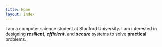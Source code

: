 ```yaml
---
title: Home
layout: index
---
```

I am a computer science student at Stanford University. I am interested in  
designing ***resilient***, ***efficient***, and ***secure*** systems to solve
**practical** problems.

